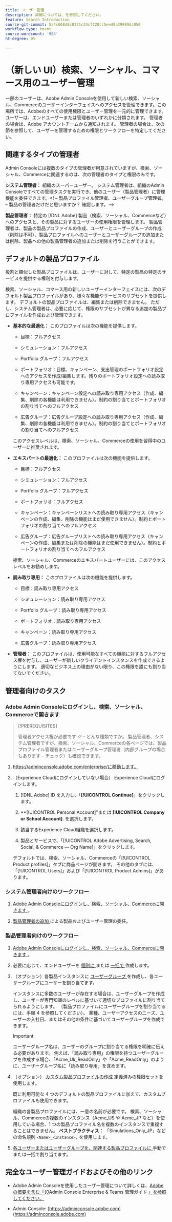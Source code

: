```yaml
---
title: ユーザー管理
description: 詳細については、を参照してください。
feature: Search Introduction
source-git-commit: 5a4c608d8c8371c24cf220cc5eed9a39989dc850
workflow-type: tm+mt
source-wordcount: '904'
ht-degree: 0%

---
```


# （新しい UI）検索、ソーシャル、コマース用のユーザー管理

一部のユーザーは、Adobe Admin Consoleを使用して新しい検索、ソーシャル、Commerceのユーザーインターフェイスへのアクセスを管理できます。この場所では、Adobeのすべての使用権限とユーザー管理を一元的に管理できます。 ユーザーは、エンドユーザーまたは管理者のいずれかに分類されます。 管理者の場合は、Adobe アカウントチームから通知されます。 管理者の場合は、次の節を参照して、ユーザーを管理するための権限とワークフローを特定してください。<!-- How can you see what your user role is, or will your Adobe Account Team tell you? -->

## 関連するタイプの管理者

Admin Consoleには複数のタイプの管理者が用意されていますが、検索、ソーシャル、Commerceに関連するのは、次の管理者のタイプと権限のみです。

**システム管理者：** 組織のスーパーユーザー。 システム管理者は、組織のAdmin Consoleですべての管理タスクを実行でき、他のユーザー（製品管理者）に管理機能を委任できます。&lt;! – 製品プロファイル管理者、ユーザーグループ管理者。   – 製品の管理者だけだと思いますか？  確認します。—>

**製品管理者：** 特定の [!DNL Adobe] 製品（検索、ソーシャル、Commerceなど）へのアクセスと、その製品に対するユーザーの使用権限を管理します。 製品管理者は、製品の製品プロファイルの作成、ユーザーとユーザーグループの作成（削除は不可）、製品プロファイルへのユーザーとユーザーグループの追加または削除、製品への他の製品管理者の追加または削除を行うことができます。

<!--
**Product profile admin:** Manages assigned product profiles for individual products. A product profile admin can add (but not remove) users and user groups to the organization; add or remove users and user groups from product profiles; and assign or revoke permissions from product profiles. [I don't think this is applicable: and manage the product roles for product profiles.]

**User group admin:** Manages assigned user groups and their access rights. A user group admin can add or remove users from groups and add or remove user group admins from groups.
-->

## デフォルトの製品プロファイル

役割と類似した製品プロファイルは、ユーザーに対して、特定の製品の特定のサービスを提供する権利を付与します。

検索、ソーシャル、コマース用の新しいユーザーインターフェイスには、次のデフォルト製品プロファイルがあり、様々な機能やサービスのサブセットを提供します。 デフォルトの製品プロファイルは、編集または削除できません。 ただし、システム管理者は、必要に応じて、権限のサブセットが異なる追加の製品プロファイルを作成および管理できます。

* **基本的な最適化：** このプロファイルは次の機能を提供します。

   * 目標：フルアクセス

   * シミュレーション：フルアクセス

   * Portfolio グループ：フルアクセス

   * ポートフォリオ：目標、キャンペーン、支出管理のポートフォリオ設定へのアクセスを作成/編集します。残りのポートフォリオ設定への読み取り専用アクセスも可能です。

   * キャンペーン：キャンペーン設定への読み取り専用アクセス（作成、編集、削除の各機能は利用できません）。制約の割り当てとポートフォリオの割り当てへのフルアクセス <!-- Is that the correct wording? -->

   * 広告グループ：広告グループ設定への読み取り専用アクセス（作成、編集、削除の各機能は利用できません）。制約の割り当てとポートフォリオの割り当てへのフルアクセス <!-- Is that the correct wording? -->

  このアクセスレベルは、検索、ソーシャル、Commerceの使用を習得中のユーザーに推奨されます。

* **エキスパートの最適化：** このプロファイルは次の機能を提供します。

   * 目標：フルアクセス

   * シミュレーション：フルアクセス

   * Portfolio グループ：フルアクセス

   * ポートフォリオ：フルアクセス

   * キャンペーン：キャンペーンリストへの読み取り専用アクセス（キャンペーンの作成、編集、削除の機能はまだ使用できません）。制約とポートフォリオの割り当てへのフルアクセス <!-- Is that the correct wording? -->

   * 広告グループ：広告グループリストへの読み取り専用アクセス（キャンペーンの作成、編集または削除の機能はまだ使用できません）。制約とポートフォリオの割り当てへのフルアクセス <!-- Is that the correct wording? -->

  検索、ソーシャル、Commerceのエキスパートユーザーには、このアクセスレベルをお勧めします。

* **読み取り専用：** このプロファイルは次の機能を提供します。

   * 目標：読み取り専用アクセス

   * シミュレーション：読み取り専用アクセス

   * Portfolio グループ：読み取り専用アクセス

   * ポートフォリオ：読み取り専用アクセス

   * キャンペーン：読み取り専用アクセス

   * 広告グループ：読み取り専用アクセス

* **管理者：** このプロファイルは、使用可能なすべての機能に対するフルアクセス権を付与し、ユーザーが新しいクライアントインスタンスを作成できるようにします。 適切なビジネス上の理由がない限り、この権限を誰にも割り当てないでください。

<!-- Do I need to include this? If so, adjust wording as needed

## Product-specific instances

 -->

## 管理者向けのタスク

### Adobe Admin Consoleにログインし、検索、ソーシャル、Commerceで開きます

>[!PREREQUISITES]
>
>管理者アクセス権が必要です &lt;! – どんな種類ですか。 製品管理者、システム管理者ですが、検索、ソーシャル、Commerceの各ページでは、製品プロファイル管理者またはユーザーグループ管理者（内部グループの場合もあります – チェック）も確認できます。

1. https://adminconsole.adobe.com/enterprise/に移動します。

1. （Experience Cloudにログインしていない場合） Experience Cloudにログインします。

   1. [!DNL Adobe] ID を入力し、「**[!UICONTROL Continue]**」をクリックします。

   1. **[!UICONTROL Personal Account]&quot;または **[!UICONTROL Company or School Account]**.<!-- Will it necessarily be "Company or School Account?" --> を選択します。

   1. 該当するExperience Cloud組織を選択します。

   1. 製品とサービスで、「[!UICONTROL Adobe Advertising, Search, Social, & Commerce — Org Name]」をクリックします。

   デフォルトでは、検索、ソーシャル、Commerceの「[!UICONTROL Product profiles]」タブに商品ページが開きます。 その他のタブには、「[!UICONTROL Users]」および「[!UICONTROL Product Admins]」があります。

### システム管理者向けのワークフロー

1. [Adobe Admin Consoleにログインし、検索、ソーシャル、Commerceに開きます ](#open-admin-console)。

1. [ 製品管理者の追加 ](https://helpx.adobe.com/enterprise/using/admin-roles.html#enterprise) による製品およびユーザー管理の委任。

<!-- what else? -->

### 製品管理者向けのワークフロー

1. [Adobe Admin Consoleにログインし、検索、ソーシャル、Commerceに開きます ](#open-admin-console)。

1. 必要に応じて、エンドユーザーを [ 個別に ](https://helpx.adobe.com/enterprise/using/manage-users-individually.html) または [ 一括で ](https://helpx.adobe.com/enterprise/using/bulk-upload-users.html) 作成します。

1. （オプション）各製品インスタンスに [ ユーザーグループ ](https://helpx.adobe.com/enterprise/using/user-groups.html) を作成し、各ユーザーグループにユーザーを割り当てます。

   インスタンスに多数のユーザーが存在する場合は、ユーザーグループを作成し、ユーザーが専門知識のレベルに基づいて適切なプロファイルに割り当てられるようにします。 （製品プロファイルにユーザーグループを割り当てるには、手順 4 を参照してください）。 業種、ユーザーアクセスのニーズ、ユーザーの入社日、またはその他の条件に基づいてユーザーグループを作成できます。

   >[!IMPORTANT]
   >
   >ユーザーグループ名は、ユーザーのグループに割り当てる権限を明確に伝える必要があります。 例えば、「読み取り専用」の権限を持つユーザーグループを作成する場合、「Acme_Uk_ReadOnly」や「Acme_ReadOnly」のように、ユーザーグループ名に「読み取り専用」を含めます。

1. （オプション） [ カスタム製品プロファイルの作成 ](https://helpx.adobe.com/enterprise/using/manage-product-profiles.html) 定義済みの権限セットを使用します。

   既に利用可能な 4 つのデフォルトの製品プロファイルに加えて、カスタムプロファイルも使用できます。

   組織の各製品プロファイルには、一意の名前が必要です。 検索、ソーシャル、Commerceの複数のインスタンス（Acme_US や Acme_JP など）を使用している場合、1 つの製品プロファイル名を複数のインスタンスで重複することはできません。 **ベストプラクティス：** 「Simulations_Only_JP」などの命名規則 `<Name>_<Instance>,` を使用します。

1. [ 各ユーザーまたはユーザーグループを、関連する製品プロファイルに ](https://helpx.adobe.com/enterprise/using/manage-product-profiles.html) 手動でまたは一括で割り当てます。

## 完全なユーザー管理ガイドおよびその他のリンク

* Adobe Admin Consoleを使用したユーザー管理について詳しくは、[Adobeの概要を含む「{0](https://helpx.adobe.com/enterprise/admin-guide.html)Admin Console Enterprise &amp; Teams 管理ガイド [」を参照してください。](https://helpx.adobe.com/jp/enterprise/using/admin-console.html)

* Admin Console: [https://adminconsole.adobe.com](https://adminconsole.adobe.com)
